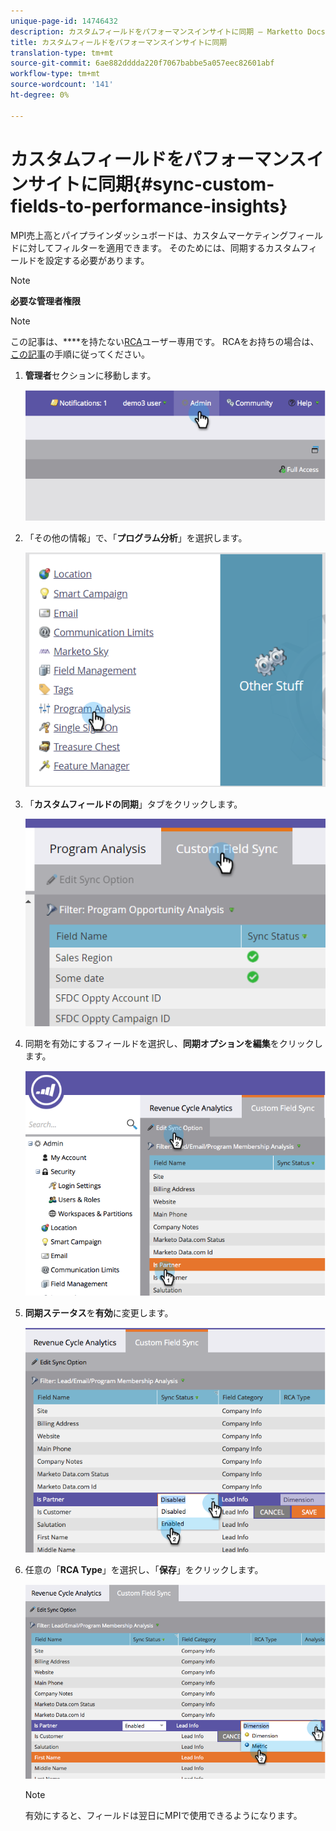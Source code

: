 ```yaml
---
unique-page-id: 14746432
description: カスタムフィールドをパフォーマンスインサイトに同期 — Marketto Docs — 製品ドキュメント
title: カスタムフィールドをパフォーマンスインサイトに同期
translation-type: tm+mt
source-git-commit: 6ae882dddda220f7067babbe5a057eec82601abf
workflow-type: tm+mt
source-wordcount: '141'
ht-degree: 0%

---
```



# カスタムフィールドをパフォーマンスインサイトに同期{#sync-custom-fields-to-performance-insights}

MPI売上高とパイプラインダッシュボードは、カスタムマーケティングフィールドに対してフィルターを適用できます。 そのためには、同期するカスタムフィールドを設定する必要があります。

>[!NOTE]
>
>**必要な管理者権限**

>[!NOTE]
>
>この記事は、****&#x200B;を持たない[RCA](https://docs.marketo.com/x/lwIk)ユーザー専用です。 RCAをお持ちの場合は、[この記事](https://docs.marketo.com/x/FQQk)の手順に従ってください。

1. **管理者**&#x200B;セクションに移動します。

   ![](assets/image2014-9-19-9-3a51-3a11.png)

1. 「その他の情報」で、「**プログラム分析**」を選択します。

   ![](assets/2-3.png)

1. 「**カスタムフィールドの同期**」タブをクリックします。

   ![](assets/3-5.png)

1. 同期を有効にするフィールドを選択し、**同期オプションを編集**&#x200B;をクリックします。

   ![](assets/image2014-9-19-9-3a51-3a36.png)

1. **同期ステータス**&#x200B;を&#x200B;**有効**&#x200B;に変更します。

   ![](assets/image2014-9-19-9-3a51-3a45.png)

1. 任意の「**RCA Type**」を選択し、「**保存**」をクリックします。

   ![](assets/image2014-9-19-9-3a51-3a52.png)

   >[!NOTE]
   >
   >有効にすると、フィールドは翌日にMPIで使用できるようになります。

